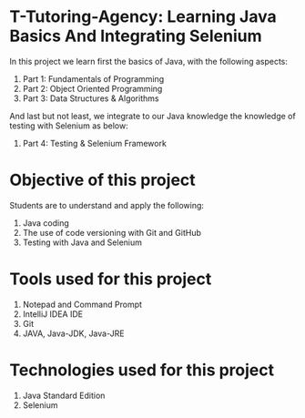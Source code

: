 # T-Tutoring-Agency: Learning Java Basics And Integrating Selenium

In this project we learn first the basics of Java, with the following aspects:
  1. Part 1: Fundamentals of Programming
  2. Part 2: Object Oriented Programming
  3. Part 3: Data Structures & Algorithms
  
 And last but not least, we integrate to our Java knowledge the knowledge of testing with Selenium as below:
  1. Part 4: Testing & Selenium Framework

# Objective of this project

Students are to understand and apply the following:
  1. Java coding
  2. The use of code versioning with Git and GitHub
  3. Testing with Java and Selenium

# Tools used for this project
  1. Notepad and Command Prompt
  2. IntelliJ IDEA IDE
  3. Git
  4. JAVA, Java-JDK, Java-JRE

# Technologies used for this project
  1. Java Standard Edition
  2. Selenium
